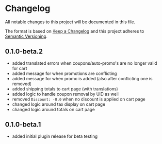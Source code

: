 # Changelog

All notable changes to this project will be documented in this file.

The format is based on [Keep a Changelog](http://keepachangelog.com/) and this project adheres to [Semantic Versioning](http://semver.org/).

## 0.1.0-beta.2

- added translated errors when coupons/auto-promo's are no longer valid for cart
- added message for when promotions are conflicting
- added message for when promo is added (also after conflicting one is removed)
- added shipping totals to cart page (with translations)
- added logic to handle coupon removal by UID as well
- removed `Discount: -0.0` when no discount is applied on cart page
- changed logic around tax display on cart page
- changed logic around totals on cart page

## 0.1.0-beta.1

- added initial plugin release for beta testing
